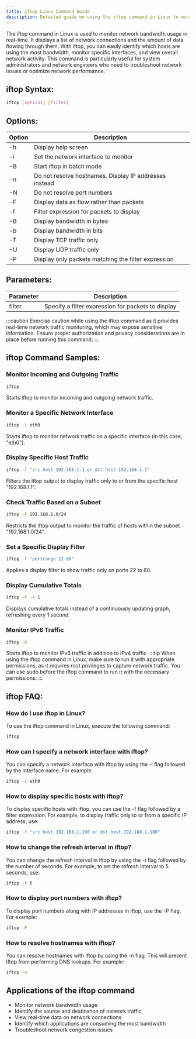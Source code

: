 ```yaml
---
title: iftop Linux Command Guide
description: Detailed guide on using the iftop command in Linux to monitor network traffic in real-time. Learn how to view active connections, bandwidth usage, and more.
---
```


The iftop command in Linux is used to monitor network bandwidth usage in real-time. It displays a list of network connections and the amount of data flowing through them. With iftop, you can easily identify which hosts are using the most bandwidth, monitor specific interfaces, and view overall network activity. This command is particularly useful for system administrators and network engineers who need to troubleshoot network issues or optimize network performance.
## iftop Syntax:
```bash
iftop [options] [filter]
```
## Options:
| Option | Description                             |
|--------|-----------------------------------------|
| -h     | Display help screen                      |
| -i     | Set the network interface to monitor      |
| -B     | Start iftop in batch mode                |
| -n     | Do not resolve hostnames. Display IP addresses instead |
| -N     | Do not resolve port numbers              |
| -F     | Display data as flow rather than packets |
| -f     | Filter expression for packets to display |
| -B     | Display bandwidth in bytes              |
| -b     | Display bandwidth in bits               |
| -T     | Display TCP traffic only                |
| -U     | Display UDP traffic only                |
| -P     | Display only packets matching the filter expression |

## Parameters:
| Parameter | Description                              |
|-----------|------------------------------------------|
| filter    | Specify a filter expression for packets to display | 

:::caution
Exercise caution while using the iftop command as it provides real-time network traffic monitoring, which may expose sensitive information. Ensure proper authorization and privacy considerations are in place before running this command.
:::
## iftop Command Samples:
### Monitor Incoming and Outgoing Traffic
```bash
iftop
```
Starts iftop to monitor incoming and outgoing network traffic.

### Monitor a Specific Network Interface
```bash
iftop -i eth0
```
Starts iftop to monitor network traffic on a specific interface (in this case, "eth0").

### Display Specific Host Traffic
```bash
iftop -f "src host 192.168.1.1 or dst host 192.168.1.1"
```
Filters the iftop output to display traffic only to or from the specific host "192.168.1.1".

### Check Traffic Based on a Subnet
```bash
iftop -F 192.168.1.0/24
```
Restricts the iftop output to monitor the traffic of hosts within the subnet "192.168.1.0/24".

### Set a Specific Display Filter
```bash
iftop -f "portrange 22-80"
```
Applies a display filter to show traffic only on ports 22 to 80.

### Display Cumulative Totals
```bash
iftop -t -s 1
```
Displays cumulative totals instead of a continuously updating graph, refreshing every 1 second.

### Monitor IPv6 Traffic
```bash
iftop -6
```
Starts iftop to monitor IPv6 traffic in addition to IPv4 traffic.
:::tip
When using the iftop command in Linux, make sure to run it with appropriate permissions, as it requires root privileges to capture network traffic. You can use sudo before the iftop command to run it with the necessary permissions.
:::

## iftop FAQ:
### How do I use iftop in Linux?
To use the iftop command in Linux, execute the following command:
```bash
iftop
```

### How can I specify a network interface with iftop?
You can specify a network interface with iftop by using the -i flag followed by the interface name. For example:
```bash
iftop -i eth0
```

### How to display specific hosts with iftop?
To display specific hosts with iftop, you can use the -f flag followed by a filter expression. For example, to display traffic only to or from a specific IP address, use:
```bash
iftop -f "src host 192.168.1.100 or dst host 192.168.1.100"
```

### How to change the refresh interval in iftop?
You can change the refresh interval in iftop by using the -t flag followed by the number of seconds. For example, to set the refresh interval to 5 seconds, use:
```bash
iftop -t 5
```

### How to display port numbers with iftop?
To display port numbers along with IP addresses in iftop, use the -P flag. For example:
```bash
iftop -P
```

### How to resolve hostnames with iftop?
You can resolve hostnames with iftop by using the -n flag. This will prevent iftop from performing DNS lookups. For example:
```bash
iftop -n
```
## Applications of the iftop command

- Monitor network bandwidth usage
- Identify the source and destination of network traffic
- View real-time data on network connections
- Identify which applications are consuming the most bandwidth
- Troubleshoot network congestion issues